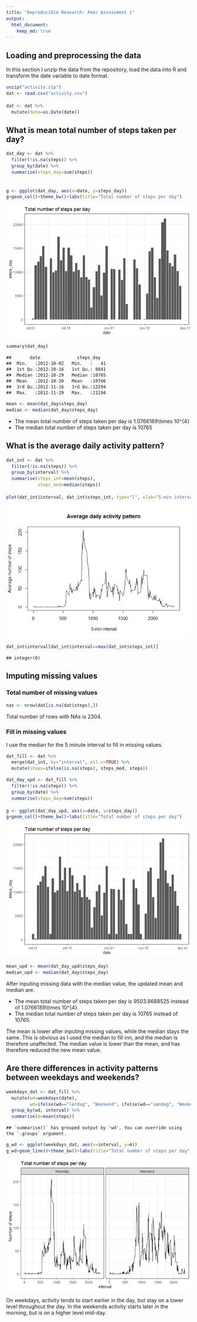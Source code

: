 ```yaml
---
title: "Reproducible Research: Peer Assessment 1"
output: 
  html_document:
    keep_md: true
---
```



## Loading and preprocessing the data

In this section I unzip the data from the repository, load the data into R and transform the date variable to date format.




```r
unzip("activity.zip")
dat <- read.csv("activity.csv")

dat <- dat %>%
  mutate(date=as.Date(date))
```


## What is mean total number of steps taken per day?



```r
dat_day <- dat %>%
  filter(!is.na(steps)) %>%
  group_by(date) %>%
  summarise(steps_day=sum(steps))


g <- ggplot(dat_day, aes(x=date, y=steps_day))
g+geom_col()+theme_bw()+labs(title="Total number of steps per day")
```

![](PA1_template_files/figure-html/histogram-1.png)<!-- -->

```r
summary(dat_day)
```

```
##       date              steps_day    
##  Min.   :2012-10-02   Min.   :   41  
##  1st Qu.:2012-10-16   1st Qu.: 8841  
##  Median :2012-10-29   Median :10765  
##  Mean   :2012-10-30   Mean   :10766  
##  3rd Qu.:2012-11-16   3rd Qu.:13294  
##  Max.   :2012-11-29   Max.   :21194
```

```r
mean <- mean(dat_day$steps_day)
median <- median(dat_day$steps_day)
```

* The mean total number of steps taken per day is 1.0766189\times 10^{4}
* The median total number of steps taken per day is 10765

## What is the average daily activity pattern?


```r
dat_int <- dat %>%
  filter(!is.na(steps)) %>%
  group_by(interval) %>%
  summarise(steps_int=mean(steps),
            steps_med=median(steps))

plot(dat_int$interval, dat_int$steps_int, type="l", xlab="5-min interval", ylab="Average number of steps", main="Average daily activity pattern")
```

![](PA1_template_files/figure-html/daily_average-1.png)<!-- -->

```r
dat_int$interval[dat_int$interval==max(dat_int$steps_int)]
```

```
## integer(0)
```

## Imputing missing values

### Total number of missing values


```r
nas <- nrow(dat[is.na(dat$steps),])
```
Total number of rows with NAs is 2304.

### Fill in missing values

I use the median for the 5 minute interval to fill in missing values.


```r
dat_fill <- dat %>%
  merge(dat_int, by="interval", all.x=TRUE) %>%
  mutate(steps=ifelse(is.na(steps), steps_med, steps))
```


```r
dat_day_upd <- dat_fill %>%
  filter(!is.na(steps)) %>%
  group_by(date) %>%
  summarise(steps_day=sum(steps))

g <- ggplot(dat_day_upd, aes(x=date, y=steps_day))
g+geom_col()+theme_bw()+labs(title="Total number of steps per day")
```

![](PA1_template_files/figure-html/histogram_updated-1.png)<!-- -->

```r
mean_upd <- mean(dat_day_upd$steps_day)
median_upd <- median(dat_day$steps_day)
```
After inputing missing data with the median value, the updated mean and median are:

* The mean total number of steps taken per day is 9503.8688525 instead of 1.0766189\times 10^{4}.
* The median total number of steps taken per day is 10765 instead of 10765.

The mean is lower after inputing missing values, while the median stays the same. This is obvious as I used the median to fill inn, and the median is therefore unaffected. The median value is lower than the mean, and has therefore reduced the new mean value. 




## Are there differences in activity patterns between weekdays and weekends?



```r
weekdays_dat <- dat_fill %>%
  mutate(wd=weekdays(date),
         wd=ifelse(wd=="lørdag", "Weekend", ifelse(wd=="søndag", "Weekend", "Weekday"))) %>%
  group_by(wd, interval) %>%
  summarise(m=mean(steps))
```

```
## `summarise()` has grouped output by 'wd'. You can override using the `.groups` argument.
```

```r
g_wd <- ggplot(weekdays_dat, aes(x=interval, y=m))
g_wd+geom_line()+theme_bw()+labs(title="Total number of steps per day",y="Number of steps")+facet_wrap(~wd)
```

![](PA1_template_files/figure-html/weekdays-1.png)<!-- -->

On weekdays, activity tends to start earlier in the day, but stay on a lower level throughout the day. In the weekends activity starts later in the morning, but is on a higher level mid-day. 
